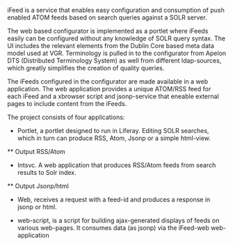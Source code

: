 iFeed is a service that enables easy configuration and consumption of push enabled ATOM feeds based on search queries against a SOLR server.

The web based configurator is implemented as a portlet where iFeeds easily can be configured without any knowledge of SOLR query syntax. The UI includes the relevant elements from the Dublin Core based meta data model used at VGR. Terminology is pulled in to the configurator from Apelon DTS (Distributed Terminology System) as well from different ldap-sources, which greatly simplifies the creation of quality queries.

The iFeeds configured in the configurator are made available in a web application. The web application provides a unique ATOM/RSS feed for each iFeed and a xbrowser script and jsonp-service that eneable external pages to include content from the iFeeds.

The project consists of four applications:

* Portlet, a portlet designed to run in Liferay. Editing SOLR searches, which in turn can produce RSS, Atom, Jsonp or a simple html-view.

** Output RSS/Atom
* Intsvc. A web application that produces RSS/Atom feeds from search results to Solr index.

** Output Jsonp/html
* Web, receives a request with a feed-id and produces a response in jsonp or html.

* web-script, is a script for building ajax-generated displays of feeds on various web-pages. It consumes data (as jsonp) via the iFeed-web web-application 
